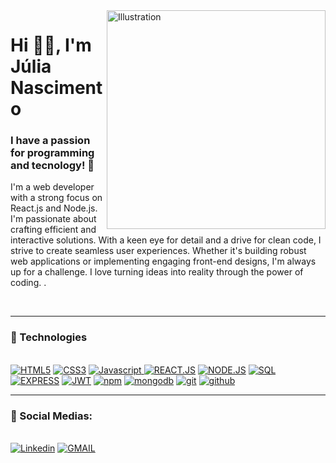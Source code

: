 <img align="right" src="https://github.com/durgeshsamariya/awesome-github-profile-readme-templates/assets/118016226/7cadf423-09bd-4a7d-92f5-a92d39be9c53" alt="Illustration" title="Illustration Storyset" width=350/>
    
<h1 align="left">Hi 👋🏽, I'm Júlia Nascimento</h1>


<h3 align="left">I have a passion for programming and tecnology! 🚀</h3>

<div align="left">
        <p> I'm a web developer with a strong focus on React.js and Node.js. I'm passionate about crafting efficient and interactive solutions. With a keen eye for detail and a drive for clean code, I strive to create seamless user experiences. Whether it's building robust web applications or implementing engaging front-end designs, I'm always up for a challenge. I love turning ideas into reality through the power of coding. .</b></p>
     
</div><br>

---

<div>
  <h3>🧰 Technologies</h3><br>
    <a href="https://"><img src="https://img.shields.io/static/v1?label=&message=HTML5&color=%23E34F26&style=for-the-badge&logo=html5&logoColor=whitesmoke" alt="HTML5"></a>
    <a href="https://"><img src="https://img.shields.io/static/v1?label=&message=CSS3&color=%231572B6&style=for-the-badge&logo=css3&logoColor=whitesmoke" alt="CSS3"></a>
    <a href="https://"><img src="https://img.shields.io/static/v1?label=&message=Javascript&color=%23F7DF1E&style=for-the-badge&logo=javascript&logoColor=grey" alt="Javascript"> </a>
    <a href="https://"><img src="https://img.shields.io/static/v1?label=&message=REACT.JS&color=%2361DAFB&style=for-the-badge&logo=react&logoColor=grey" alt="REACT.JS"></a>
    <a href="https://"><img src="https://img.shields.io/badge/node.js%20-%2343853D.svg?&style=for-the-badge&logo=node.js&logoColor=white" alt="NODE.JS"></a>
   <a href="https://"><img src="https://custom-icon-badges.herokuapp.com/badge/SQL-025E8C.svg?logo=database&logoColor=white" alt="SQL">
  </a> <a href="https://"><img src="https://img.shields.io/badge/Express.js-000000?style=for-the-badge&logo=express&logoColor=white" alt="EXPRESS"></a>
   </a> <a href="https://"><img src="https://img.shields.io/badge/JWT-000000?style=for-the-badge&logo=JSON%20web%20tokens&logoColor=white" alt="JWT"></a>
   </a> <a href="https://"><img src="https://img.shields.io/badge/npm-CB3837?style=for-the-badge&logo=npm&logoColor=white" alt="npm"></a>
   </a> <a href="https://"><img src="https://img.shields.io/badge/MongoDB-%234ea94b.svg?&style=for-the-badge&logo=mongodb&logoColor=white" alt="mongodb"></a>
     </a> <a href="https://"><img src="https://img.shields.io/badge/git-%23F05033.svg?style=for-the-badge&logo=git&logoColor=white" alt="git"></a>
     </a> <a href="https://"><img src="https://img.shields.io/badge/github-%23121011.svg?style=for-the-badge&logo=github&logoColor=white" alt="github"></a>
  

</div>

___

<div>
  <h3>📱 Social Medias:</h3><br>
    <a href="https://www.linkedin.com/in/j%C3%BAlia-nascimento-890a1a223/" target="_blank"><img src="https://img.shields.io/static/v1?label=&message=Linkedin&color=0A66C2&style=for-the-badge&logo=linkedin&logoColor=whitesmoke" alt="Linkedin"></a>
      <a href="https://mail.google.com/mail/u/0/?tab=rm&ogbl#inbox?compose=CllgCJNqtLDzgvRtjdsBvLzbPFwNGhQRzrVDcsrLrPVbwZtJBsHrfpSXkHwqkNFsRhWskWdhwPg(mailto:jubilete.fazenda12@gmail.com)" target="_blank"><img src="https://img.shields.io/badge/-gmail-c14438?style=for-the-badge&logo=Gmail&logoColor=white" alt="GMAIL"></a>

 
</div>
